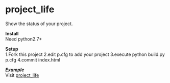 project_life
============

Show the status of your project.

****Install****  
Need python2.7+

****Setup****  
1.Fork this project
2.edit p.cfg to add your project 
3.execute python build.py p.cfg
4.commit index.html

***Example***  
Visit [project_life][1]


[1]:http://xtimer.org 
